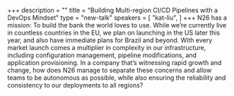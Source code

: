 +++
description = ""
title = "Building Multi-region CI/CD Pipelines with a DevOps Mindset"
type = "new-talk"
speakers = [
        "kat-liu",
]
+++
N26 has a mission: To build the bank the world loves to use. While we’re currently live in countless countries in the EU, we plan on launching in the US later this year, and also have immediate plans for Brazil and beyond. With every market launch comes a multiplier in complexity in our infrastructure, including configuration management, pipeline modifications, and application provisioning. In a company that’s witnessing rapid growth and change, how does N26 manage to separate these concerns and allow teams to be autonomous as possible, while also ensuring the reliability and consistency to our deployments to all regions?